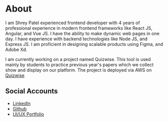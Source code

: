 <!--
**shreynpatel23/shreynpatel23** is a ✨ _special_ ✨ repository because its `README.md` (this file) appears on your GitHub profile.

Here are some ideas to get you started:

- 🔭 I’m currently working on ...
- 🌱 I’m currently learning ...
- 👯 I’m looking to collaborate on ...
- 🤔 I’m looking for help with ...
- 💬 Ask me about ...
- 📫 How to reach me: ...
- 😄 Pronouns: ...
- ⚡ Fun fact: ...
-->

# About

I am Shrey Patel experienced frontend developer with 4 years of professional experience in modern frontend frameworks like React JS, Angular, and Vue JS. I have the ability to make dynamic web pages in one day. I have experience with backend technologies like Node JS, and Express JS. I am proficient in designing scalable products using Figma, and Adobe Xd.


I am currently working on a project named Quizwise. This tool is used mainly by students to practice previous year's papers which we collect show and display on our platform. The project is deployed via AWS on [Quizwise](https://quizwise.ai/)

## Social Accounts
- [LinkedIn](https://www.linkedin.com/in/shrey-patel-573087189/)
- [Github](https://github.com/shreynpatel23)
- [UI/UX Portfolio](https://shrey-portfolio.notion.site/shrey-portfolio/Hi-I-m-Shrey-d9311db22d114928b1f43dcfe8db6f35)

